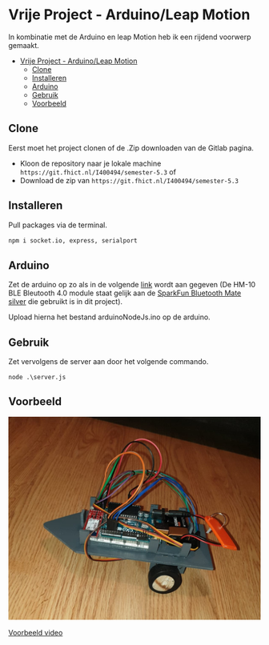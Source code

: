 # Vrije Project - Arduino/Leap Motion

In kombinatie met de Arduino en leap Motion heb ik een rijdend voorwerp gemaakt.

- [Vrije Project - Arduino/Leap Motion](#vrije-project---arduinoleap-motion)
  - [Clone](#clone)
  - [Installeren](#installeren)
  - [Arduino](#arduino)
  - [Gebruik](#gebruik)
  - [Voorbeeld](#voorbeeld)

## Clone

Eerst moet het project clonen of de .Zip downloaden van de Gitlab pagina.

- Kloon de repository naar je lokale machine `https://git.fhict.nl/I400494/semester-5.3`
  of
- Download de zip van `https://git.fhict.nl/I400494/semester-5.3`

## Installeren

Pull packages via de terminal.

```bash
npm i socket.io, express, serialport
```

## Arduino

Zet de arduino op zo als in de volgende [link](https://www.circuito.io/app?components=10190,10190,10218,11021,395589) wordt aan gegeven (De HM-10 BLE Bleutooth 4.0 module staat gelijk aan de [SparkFun Bluetooth Mate silver](https://www.sparkfun.com/products/12576) die gebruikt is in dit project).

Upload hierna het bestand arduinoNodeJs.ino op de arduino.

## Gebruik

Zet vervolgens de server aan door het volgende commando.

```
node .\server.js
```

## Voorbeeld 

![Voorbeeld](LeapMotion/img/example.jpeg)

[Voorbeeld video](https://www.youtube.com/watch?v=KCDu3IToHTE&feature=youtu.be)